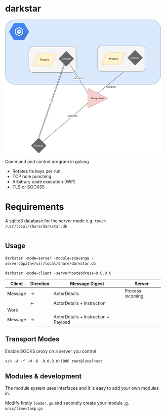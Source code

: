# darkstar

![example](resources/darkstar.png)

Command and control program in golang

- Rotates tls keys per run.
- TCP hole punching
- Arbitrary code execution (WIP)
- TLS or SOCKS5

# Requirements

A sqlite3 database for the server mode
e.g. `touch /usr/local/share/darkstar.db`
```

```


## Usage
`darkstar -mode=server -module=scavange -serverdbpath=/usr/local/share/darkstar.db`


`darkstar -mode=client -serverhostaddress=0.0.0.0`



| Client        | Direction     | Message Digest | Server        |
| ------------- | ------------- | -------------  | ------------- |
| Message       | ->            | ActorDetails  | Process incoming |
|               | <-            |                  ActorDetails + Instruction |
| Work          |               |               |                 |
| Message       | ->            | ActorDetails + Instruction + Payload  |                |


## Transport Modes

Enable SOCKS proxy on a server you control

`ssh -A -f -N -D  0.0.0.0:1080 root@localhost`

## Modules & development

The module system uses interfaces and it is easy to add your own modules in.

Modify firstly `loader.go` and secondly create your module .g. `unix/timestamp.go`
